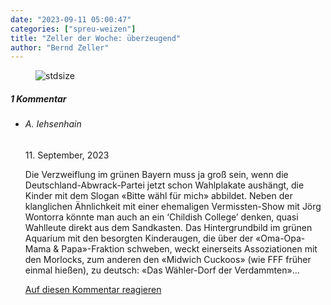 ```yaml
---
date: "2023-09-11 05:00:47"
categories: ["spreu-weizen"]
title: "Zeller der Woche: überzeugend"
author: "Bernd Zeller"
---
```



<figure>
<img src="https://www.publicomag.com/wp-content/uploads/2023/09/ueberzeugend.jpg" alt=stdsize>
</figure>


<!--more-->
<h5 class="comments-h">
1 Kommentar </h5>
<ul class="commentlist">
<li class="comment even thread-even depth-1 clearfix" id="li-comment-120067">
<h6 class="author">A. Iehsenhain</h6> <span class="date">11. September, 2023</span>



Die Verzweiflung im grünen Bayern muss ja groß sein, wenn die Deutschland-Abwrack-Partei jetzt schon Wahlplakate aushängt, die Kinder mit dem Slogan «Bitte wähl für mich» abbildet. Neben der klanglichen Ähnlichkeit mit einer ehemaligen Vermissten-Show mit Jörg Wontorra könnte man auch an ein &#8216;Childish College&#8217; denken, quasi Wahlleute direkt aus dem Sandkasten. Das Hintergrundbild im grünen Aquarium mit den besorgten Kinderaugen, die über der «Oma-Opa-Mama &amp; Papa»-Fraktion schweben, weckt einerseits Assoziationen mit den Morlocks, zum anderen den «Midwich Cuckoos» (wie FFF früher einmal hießen), zu deutsch: «Das Wähler-Dorf der Verdammten»&#8230;

<a rel="nofollow" class="comment-reply-link" href="#comment-120067" data-commentid="120067" data-postid="17760" data-belowelement="comment-120067" data-respondelement="respond" data-replyto="Antworte auf A. Iehsenhain" aria-label="Antworte auf A. Iehsenhain">Auf diesen Kommentar reagieren</a> 


</li>
</ul>
